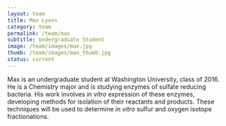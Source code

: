 ```yaml
---
layout: team
title: Max Lyons
category: team
permalink: /team/max
subtitle: Undergraduate Student
image: /team/images/max.jpg
thumb: /team/images/max_thumb.jpg
status: current
---
```


Max is an undergraduate student at Washington University, class of 2016. He is a Chemistry major and is studying enzymes of sulfate reducing bacteria. His work involves _in vitro_ expression of these enzymes, developing methods for isolation of their reactants and products. These techniques will be used to determine _in vitro_ sulfur and oxygen isotope fractionations. 